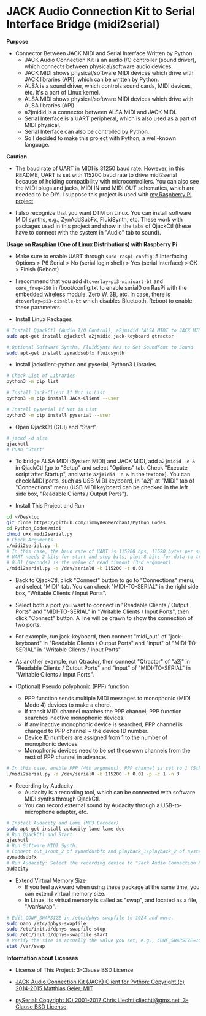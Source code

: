 # JACK Audio Connection Kit to Serial Interface Bridge (midi2serial)

**Purpose**

* Connector Between JACK MIDI and Serial Interface Written by Python
	* JACK Audio Connection Kit is an audio I/O controller (sound driver), which connects between physical/software audio devices.
	* JACK MIDI shows physical/software MIDI devices which drive with JACK libraries (API), which can be written by Python.
	* ALSA is a sound driver, which controls sound cards, MIDI devices, etc. It's a part of Linux kernel.
	* ALSA MIDI shows physical/software MIDI devices which drive with ALSA libraries (API).
	* a2jmidid is a connector between ALSA MIDI and JACK MIDI.
	* Serial Interface is a UART peripheral, which is also used as a part of MIDI physical.
	* Serial Interface can also be controlled by Python.
	* So I decided to make this project with Python, a well-known language.

**Caution**

* The baud rate of UART in MIDI is 31250 baud rate. However, in this README, UART is set with 115200 baud rate to drive midi2serial because of holding compatibility with microcontrollers. You can also see the MIDI plugs and jacks, MIDI IN and MIDI OUT schematics, which are needed to be DIY. I suppose this project is used with [my Raspberry Pi project](https://github.com/JimmyKenMerchant/RaspberryPi).

* I also recognize that you want DTM on Linux. You can install software MIDI synths, e.g., ZynAddSubFx, FluidSynth, etc. These work with packages used in this project and show in the tabs of QjackCtl (these have to connect with the system in "Audio" tab to sound).

**Usage on Raspbian (One of Linux Distributions) with Raspberry Pi**

* Make sure to enable UART through `sudo raspi-config`: 5 Interfacing Options > P6 Serial > No (serial login shell) > Yes (serial interface) > OK > Finish (Reboot)

* I recommend that you add `dtoverlay=pi3-miniuart-bt` and `core_freq=250` in /boot/config.txt to enable serial0 on RasPi with the embedded wireless module, Zero W, 3B, etc. In case, there is `dtoverlay=pi3-disable-bt` which disables Bluetooth. Reboot to enable these parameters.

* Install Linux Packages

```bash
# Install QjackCtl (Audio I/O Control), a2jmidid (ALSA MIDI to JACK MIDI Bridege), jack-keyboard (Software Keyboard), Qtractor (MIDI Sequencer)
sudo apt-get install qjackctl a2jmidid jack-keyboard qtractor

# Optional Software Synths, FluidSynth Has to Set SoundFont to Sound
sudo apt-get install zynaddsubfx fluidsynth
```

* Install jackclient-python and pyserial, Python3 Libraries

```bash
# Check List of Libraries
python3 -m pip list

# Install Jack-Client If Not in List
python3 -m pip install JACK-Client --user

# Install pyserial If Not in List
python3 -m pip install pyserial --user
```

* Open QjackCtl (GUI) and "Start"

```bash
# jackd -d alsa
qjackctl
# Push "Start"
```

* To bridge ALSA MIDI (System MIDI) and JACK MIDI, add `a2jmidid -e &` in QjackCtl (go to "Setup" and select "Options" tab. Check "Execute script after Startup", and write `a2jmidid -e &` in the textbox). You can check MIDI ports, such as USB MIDI keyboard, in "a2j" at "MIDI" tab of "Connections" menu (USB MIDI keyboard can be checked in the left side box, "Readable Clients / Output Ports").

* Install This Project and Run

```bash
cd ~/Desktop
git clone https://github.com/JimmyKenMerchant/Python_Codes
cd Python_Codes/midi
chmod u+x midi2serial.py
# Check Arguments
./midi2serial.py -h
# In this case, the baud rate of UART is 115200 bps, 11520 bytes per second (2nd argument);
# UART needs 2 bits for start and stop bits, plus 8 bits for data to transmit 1 byte.
# 0.01 (seconds) is the value of read timeout (3rd argument).
./midi2serial.py -s /dev/serial0 -b 115200 -t 0.01
```

* Back to QjackCtl, click "Connect" button to go to "Connections" menu, and select "MIDI" tab. You can check "MIDI-TO-SERIAL" in the right side box, "Writable Clients / Input Ports".

* Select both a port you want to connect in "Readable Clients / Output Ports" and "MIDI-TO-SERIAL" in "Writable Clients / Input Ports", then click "Connect" button. A line will be drawn to show the connection of two ports.

* For example, run jack-keyboard, then connect "midi_out" of "jack-keyboard" in "Readable Clients / Output Ports" and "input" of "MIDI-TO-SERIAL" in "Writable Clients / Input Ports".

* As another example, run Qtractor, then connect "Qtractor" of "a2j" in "Readable Clients / Output Ports" and "input" of "MIDI-TO-SERIAL" in "Writable Clients / Input Ports".

* (Optional) Pseudo polyphonic (PPP) function
	* PPP function sends multiple MIDI messages to monophonic (MIDI Mode 4) devices to make a chord.
	* If transit MIDI channel matches the PPP channel, PPP function searches inactive monophonic devices.
	* If any inactive monophonic device is searched, PPP channel is changed to PPP channel + the device ID number.
	* Device ID numbers are assigned from 1 to the number of monophonic devices.
	* Monophonic devices need to be set these own channels from the next of PPP channel in advance.

```bash
# In this case, enable PPP (4th argument), PPP channel is set to 1 (5th argument), and the number of monophonic devices is 3 (6th argument).
./midi2serial.py -s /dev/serial0 -b 115200 -t 0.01 -p -c 1 -n 3
```

* Recording by Audacity
	* Audacity is a recording tool, which can be connected with software MIDI synths through QjackCtl.
	* You can record external sound by Audacity through a USB-to-microphone adapter, etc.
```bash
# Install Audacity and Lame (MP3 Encoder)
sudo apt-get install audacity lame lame-doc
# Run QjackCtl and Start
qjackctl
# Run Software MIDI Synth:
# Connect out_1/out_2 of zynaddusbfx and playback_1/playback_2 of system in Audio Tab of Connections Menu, QjackCtl.
zynaddsubfx
# Run Audacity: Select the recording device to "Jack Audio Connection Kit", "zynaddsubfx".
audacity
```

* Extend Virtual Memory Size
	* If you feel awkward when using these package at the same time, you can extend virtual memory size.
	* In Linux, its virtual memory is called as "swap", and located as a file, "/var/swap".
```bash
# Edit CONF_SWAPSIZE in /etc/dphys-swapfile to 1024 and more.
sudo nano /etc/dphys-swapfile
sudo /etc/init.d/dphys-swapfile stop
sudo /etc/init.d/dphys-swapfile start
# Verify the size is actually the value you set, e.g., CONF_SWAPSIZE=1024 makes the value 1073741824 (1GB).
stat /var/swap
```

**Information about Licenses**

* License of This Project: 3-Clause BSD License

* [JACK Audio Connection Kit (JACK) Client for Python: Copyright (c) 2014-2015 Matthias Geier, MIT](https://jackclient-python.readthedocs.io)

* [pySerial: Copyright (C) 2001-2017 Chris Liechti <cliechti@gmx.net>, 3-Clause BSD License](https://pythonhosted.org/pyserial/)
